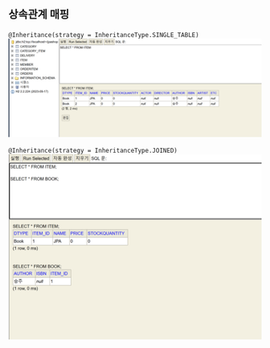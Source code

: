 ## 상속관계 매핑
`@Inheritance(strategy = InheritanceType.SINGLE_TABLE)`
![img.png](img.png)

`@Inheritance(strategy = InheritanceType.JOINED)`
![img_1.png](img_1.png)
